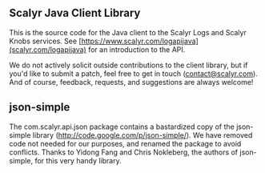 Scalyr Java Client Library
---

This is the source code for the Java client to the Scalyr Logs and Scalyr Knobs services.
See [https://www.scalyr.com/logapijava](scalyr.com/logapijava) for an introduction to the
API.

We do not actively solicit outside contributions to the client library, but if you'd
like to submit a patch, feel free to get in touch (contact@scalyr.com). And of course,
feedback, requests, and suggestions are always welcome!



json-simple
---

The com.scalyr.api.json package contains a bastardized copy of the json-simple library
(http://code.google.com/p/json-simple/). We have removed code not needed for our
purposes, and renamed the package to avoid conflicts. Thanks to Yidong Fang and Chris
Nokleberg, the authors of json-simple, for this very handy library.
